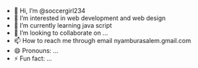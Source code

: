 - 👋 Hi, I’m @soccergirl234
- 👀 I’m interested in web development and web design
- 🌱 I’m currently learning  java script
- 💞️ I’m looking to collaborate on ...
- 📫 How to reach me through email nyamburasalem.gmail.com
- 😄 Pronouns: ...
- ⚡ Fun fact: ...

<!---
soccergirl234/soccergirl234 is a ✨ special ✨ repository because its `README.md` (this file) appears on your GitHub profile.
You can click the Preview link to take a look at your changes.
--->
